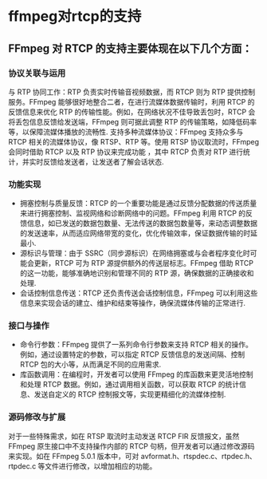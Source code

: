# ffmpeg对rtcp的支持

## FFmpeg 对 RTCP 的支持主要体现在以下几个方面：

### 协议关联与运用

与 RTP 协同工作：RTP 负责实时传输音视频数据，而 RTCP 则为 RTP 提供控制服务。FFmpeg 能够很好地整合二者，在进行流媒体数据传输时，利用 RTCP 的反馈信息来优化 RTP 的传输性能。例如，在网络状况不佳导致丢包时，RTCP 会将丢包信息反馈给发送端，FFmpeg 则可据此调整 RTP 的传输策略，如降低码率等，以保障流媒体播放的流畅性.
支持多种流媒体协议：FFmpeg 支持众多与 RTCP 相关的流媒体协议，像 RTSP、RTP 等。使用 RTSP 协议取流时，FFmpeg 会同时借助 RTCP 以及 RTP 协议来完成功能 ，其中 RTCP 负责对 RTP 进行统计，并实时反馈给发送者，让发送者了解会话状态.

### 功能实现

* 拥塞控制与质量反馈：RTCP 的一个重要功能是通过反馈分配数据的传送质量来进行拥塞控制、监视网络和诊断网络中的问题。FFmpeg 利用 RTCP 的反馈信息，如已发送的数据包数量、无法传送的数据包数量等，来动态调整数据的发送速率，从而适应网络带宽的变化，优化传输效率，保证数据传输的时延最小.
* 源标识与管理：由于 SSRC（同步源标识）在网络拥塞或与会者程序变化时可能会更新，RTCP 可为 RTP 源提供额外的传送层标志。FFmpeg 借助 RTCP 的这一功能，能够准确地识别和管理不同的 RTP 源，确保数据的正确接收和处理.
* 会话控制信息传送：RTCP 还负责传送会话控制信息，FFmpeg 可以利用这些信息来实现会话的建立、维护和结束等操作，确保流媒体传输的正常进行.

### 接口与操作

* 命令行参数：FFmpeg 提供了一系列命令行参数来支持 RTCP 相关的操作。例如，通过设置特定的参数，可以指定 RTCP 反馈信息的发送间隔、控制 RTCP 包的大小等，从而满足不同的应用需求.
* 库函数调用：在编程时，开发者可以使用 FFmpeg 的库函数来更灵活地控制和处理 RTCP 数据。例如，通过调用相关函数，可以获取 RTCP 的统计信息、发送自定义的 RTCP 控制报文等，实现更精细化的流媒体控制.

### 源码修改与扩展

对于一些特殊需求，如在 RTSP 取流时主动发送 RTCP FIR 反馈报文，虽然 FFmpeg 原生接口中不支持操作内部的 RTCP 句柄，但开发者可以通过修改源码来实现。如在 FFmpeg 5.0.1 版本中，可对 avformat.h、rtspdec.c、rtpdec.h、rtpdec.c 等文件进行修改，以增加相应的功能。

